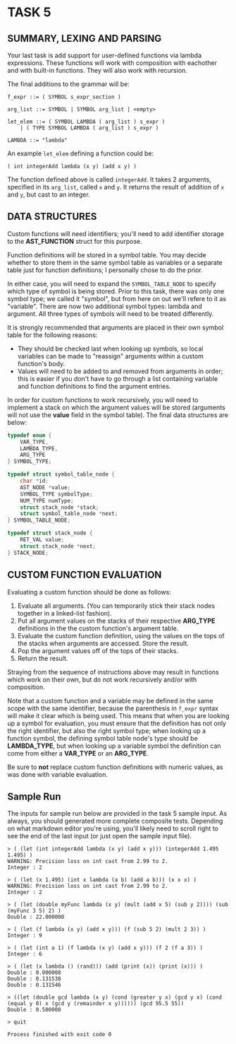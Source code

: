 # TASK 5

## SUMMARY, LEXING AND PARSING

Your last task is add support for user-defined functions via lambda expressions. These functions will work with composition with eachother and with built-in functions. They will also work with recursion.

The final additions to the grammar will be:

```
f_expr ::= ( SYMBOL s_expr_section )

arg_list ::= SYMBOL | SYMBOL arg_list | <empty>

let_elem ::= ( SYMBOL LAMBDA ( arg_list ) s_expr )
	| ( TYPE SYMBOL LAMBDA ( arg_list ) s_expr )
	
LAMBDA ::= "lambda"
```

An example `let_elem` defining a function could be:

```
( int integerAdd lambda (x y) (add x y) )
```

The function defined above is called `integerAdd`. It takes 2 arguments, specified in its `arg_list`, called `x` and `y`. It returns the result of addition of `x` and `y`, but cast to an integer.

## DATA STRUCTURES

Custom functions will need identifiers; you'll need to add identifier storage to the **AST_FUNCTION** struct for this purpose.

Function definitions will be stored in a symbol table. You may decide whether to store them in the same symbol table as variables or a separate table just for function definitions; I personally chose to do the prior.

In either case, you will need to expand the `SYMBOL_TABLE_NODE` to specify which type of symbol is being stored. Prior to this task, there was only one symbol type; we called it "symbol", but from here on out we'll refere to it as "variable". There are now two additional symbol types: lambda and argument. All three types of symbols will need to be treated differently.

It is strongly recommended that arguments are placed in their own symbol table for the following reasons:

* They should be checked last when looking up symbols, so local variables can be made to "reassign" arguments within a custom function's body.
* Values will need to be added to and removed from arguments in order; this is easier if you don't have to go through a list containing variable and function definitions to find the argument entries.

In order for custom functions to work recursively, you will need to implement a stack on which the argument values will be stored (arguments will not use the **value** field in the symbol table). The final data structures are below:

```c
typedef enum {
    VAR_TYPE,
    LAMBDA_TYPE,
    ARG_TYPE
} SYMBOL_TYPE;

typedef struct symbol_table_node {
    char *id;
    AST_NODE *value;
    SYMBOL_TYPE symbolType;
    NUM_TYPE numType;
    struct stack_node *stack;
    struct symbol_table_node *next;
} SYMBOL_TABLE_NODE;

typedef struct stack_node {
    RET_VAL value;
    struct stack_node *next;
} STACK_NODE;
```

## CUSTOM FUNCTION EVALUATION

Evaluating a custom function should be done as follows:

1. Evaluate all arguments. (You can temporarily stick their stack nodes together in a linked-list fashion).
2. Put all argument values on the stacks of their respective **ARG_TYPE** definitions in the the custom function's argument table.
3. Evaluate the custom function definition, using the values on the tops of the stacks when arguments are accessed. Store the result.
4. Pop the argument values off of the tops of their stacks.
5. Return the result.

Straying from the sequence of instructions above may result in functions which work on their own, but do not work recursively and/or with composition.

Note that a custom function and a variable may be defined in the same scope with the same identifier, because the parenthesis in `f_expr` syntax will make it clear which is being used. This means that when you are looking up a symbol for evaluation, you must ensure that the definition has not only the right identifier, but also the right symbol type; when looking up a function symbol, the defining symbol table node's type should be **LAMBDA\_TYPE**, but when looking up a variable symbol the definition can come from either a **VAR\_TYPE** or an **ARG\_TYPE**.

Be sure to **not** replace custom function definitions with numeric values, as was done with variable evaluation.

## Sample Run

The inputs for sample run below are provided in the task 5 sample input. As always, you should generated more complete composite tests. Depending on what markdown editor you're using, you'll likely need to scroll right to see the end of the last input (or just open the sample input file).

```
> ( (let (int integerAdd lambda (x y) (add x y))) (integerAdd 1.495 1.495) )
WARNING: Precision loss on int cast from 2.99 to 2.
Integer : 2

> ( (let (x 1.495) (int x lambda (a b) (add a b))) (x x x) )
WARNING: Precision loss on int cast from 2.99 to 2.
Integer : 2

> ( (let (double myFunc lambda (x y) (mult (add x 5) (sub y 2)))) (sub (myFunc 3 5) 2) )
Double : 22.000000

> ( (let (f lambda (x y) (add x y))) (f (sub 5 2) (mult 2 3)) )
Integer : 9

> ( (let (int a 1) (f lambda (x y) (add x y))) (f 2 (f a 3)) )
Integer : 6

> ( (let (x lambda () (rand))) (add (print (x)) (print (x))) )
Double : 0.000008
Double : 0.131538
Double : 0.131546

> ((let (double gcd lambda (x y) (cond (greater y x) (gcd y x) (cond (equal y 0) x (gcd y (remainder x y)))))) (gcd 95.5 55))
Double : 0.500000

> quit

Process finished with exit code 0
```